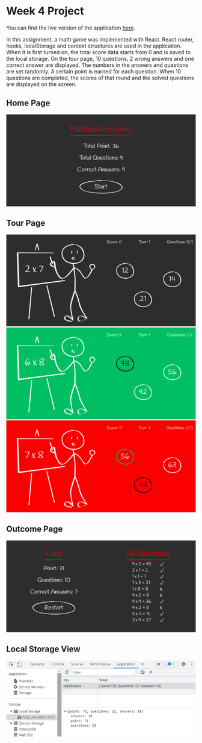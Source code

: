 # Week 4 Project
You can find the live version of the application [here](https://react-bootcamp-week4-assignment.vercel.app/).

In this assignment, a math game was implemented with React. React router, hooks, localStorage and context structures are used in the application. When it is first turned on, the total score data starts from 0 and is saved to the local storage. On the tour page, 10 questions, 2 wrong answers and one correct answer are displayed. The numbers in the answers and questions are set randomly. A certain point is earned for each question. When 10 questions are completed, the scores of that round and the solved questions are displayed on the screen.

## Home Page
![homePage](public/screen1.png)

## Tour Page
![tourPage](public/screen2.png)
![correctAnswer](public/screen3.png)
![wrongAnswer](public/screen4.png)

## Outcome Page
![homePage](public/screen5.png)

## Local Storage View
![localStorageView](public/screen6.png)

